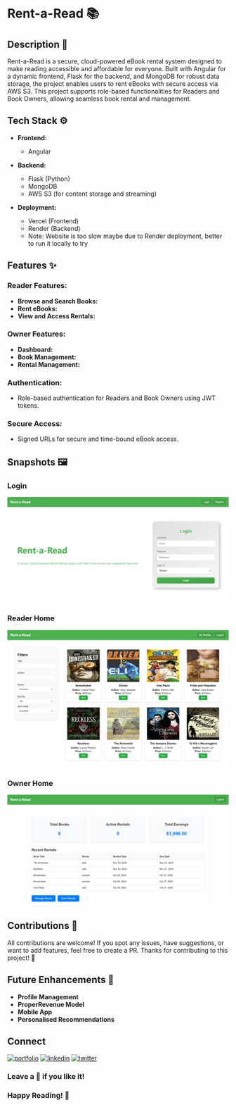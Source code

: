 # Rent-a-Read 📚

## Description 📝

Rent-a-Read is a secure, cloud-powered eBook rental system designed to make reading accessible and affordable for everyone. Built with Angular for a dynamic frontend, Flask for the backend, and MongoDB for robust data storage, the project enables users to rent eBooks with secure access via AWS S3. This project supports role-based functionalities for Readers and Book Owners, allowing seamless book rental and management. 

## Tech Stack ⚙️

- **Frontend:**
  - Angular

- **Backend:**
  - Flask (Python)
  - MongoDB
  - AWS S3 (for content storage and streaming)

- **Deployment:**
  - Vercel (Frontend)
  - Render (Backend)
  - Note: Website is too slow maybe due to Render deployment, better to run it locally to try

## Features ✨

### Reader Features:
- **Browse and Search Books:**
- **Rent eBooks:**
- **View and Access Rentals:**

### Owner Features:
- **Dashboard:**
- **Book Management:**
- **Rental Management:**


### Authentication:
- Role-based authentication for Readers and Book Owners using JWT tokens.

### Secure Access:
- Signed URLs for secure and time-bound eBook access.

## Snapshots 🖼️

### Login
![Login](Snapshots/Login.png)

### Reader Home
![Reader Home](Snapshots/Reader.png)

### Owner Home
![Owner Home](Snapshots/Owner.png)

## Contributions 🤝

All contributions are welcome! If you spot any issues, have suggestions, or want to add features, feel free to create a PR. Thanks for contributing to this project! 🚀

## Future Enhancements 🚀
- **Profile Management**
- **ProperRevenue Model**
- **Mobile App**
- **Personalised Recommendations**

## Connect 
[![portfolio](https://img.shields.io/badge/my_portfolio-000?style=for-the-badge&logo=ko-fi&logoColor=white)](https://alokverma18.github.io/)
[![linkedin](https://img.shields.io/badge/linkedin-0A66C2?style=for-the-badge&logo=linkedin&logoColor=white)](https://www.linkedin.com/in/alokverma18/)
[![twitter](https://img.shields.io/badge/twitter-1DA1F2?style=for-the-badge&logo=twitter&logoColor=white)](https://twitter.com/ak_verma18)

### Leave a 🌟 if you like it!
### Happy Reading! 📖
